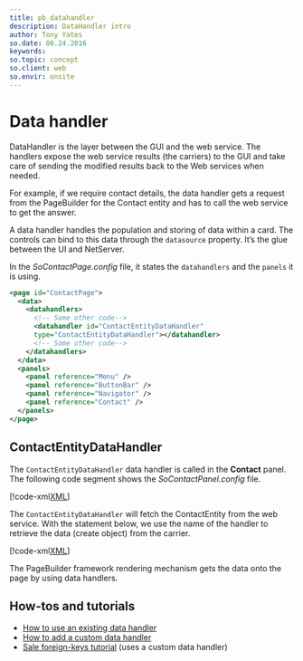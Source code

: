 ```yaml
---
title: pb_datahandler
description: DataHandler intro
author: Tony Yates
so.date: 06.24.2016
keywords:
so.topic: concept
so.client: web
so.envir: onsite
---
```


# Data handler

DataHandler is the layer between the GUI and the web service. The handlers expose the web service results (the carriers) to the GUI and take care of sending the modified results back to the Web services when needed.

For example, if we require contact details, the data handler gets a request from the PageBuilder for the Contact entity and has to call the web service to get the answer.

A data handler handles the population and storing of data within a card. The controls can bind to this data through the `datasource` property. It’s the glue between the UI and NetServer.

In the *SoContactPage.config* file, it states the `datahandlers` and the `panels` it is using.

```XML
<page id="ContactPage">
  <data>
    <datahandlers>
      <!-- Some other code-->
      <datahandler id="ContactEntityDataHandler"
      type="ContactEntityDataHandler"></datahandler>
      <!-- Some other code-->
    </datahandlers>
  </data>
  <panels>
    <panel reference="Menu" />
    <panel reference="ButtonBar" />
    <panel reference="Navigator" />
    <panel reference="Contact" />
  </panels>
</page>
```

## ContactEntityDataHandler

The `ContactEntityDataHandler` data handler is called in the **Contact** panel. The following code segment shows the *SoContactPanel.config* file.

[!code-xml[XML](../includes/socontactpanel-config.xml)]

The `ContactEntityDataHandler` will fetch the ContactEntity from the web service. With the statement below, we use the name of the handler to retrieve the data (create object) from the carrier.

[!code-xml[XML](../includes/socontactpanel-config.xml?range=16)]

The PageBuilder framework rendering mechanism gets the data onto the page by using data handlers.

## How-tos and tutorials

* [How to use an existing data handler][1]
* [How to add a custom data handler][2]
* [Sale foreign-keys tutorial][3] (uses a custom data handler)

<!-- Referenced links -->
[1]: add-custom-datahandler.md
[2]: use-builtin-datahandler.md
[3]: ../../tutorials/sale-foreignkeys/index.md
